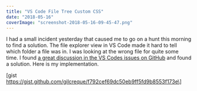 ```yaml
---
title: "VS Code File Tree Custom CSS"
date: "2018-05-16"
coverImage: "screenshot-2018-05-16-09-45-47.png"
---
```


I had a small incident yesterday that caused me to go on a hunt this morning to find a solution. The file explorer view in VS Code made it hard to tell which folder a file was in. I was looking at the wrong file for quite some time. I found [a great discussion in the VS Codes issues on GitHub](https://github.com/Microsoft/vscode/issues/17777) and found a solution. Here is my implementation.

\[gist https://gist.github.com/gilcreque/f792cef69dc50eb9ff5fd9b8553f173e\]
